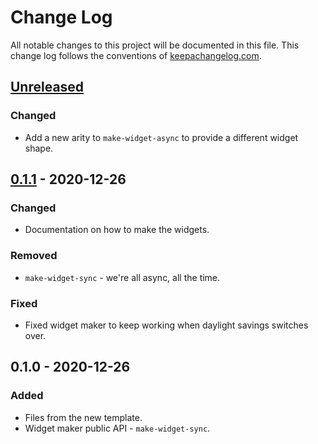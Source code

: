 # Change Log
All notable changes to this project will be documented in this file. This change log follows the conventions of [keepachangelog.com](http://keepachangelog.com/).

## [Unreleased]
### Changed
- Add a new arity to `make-widget-async` to provide a different widget shape.

## [0.1.1] - 2020-12-26
### Changed
- Documentation on how to make the widgets.

### Removed
- `make-widget-sync` - we're all async, all the time.

### Fixed
- Fixed widget maker to keep working when daylight savings switches over.

## 0.1.0 - 2020-12-26
### Added
- Files from the new template.
- Widget maker public API - `make-widget-sync`.

[Unreleased]: https://github.com/your-name/wing-it/compare/0.1.1...HEAD
[0.1.1]: https://github.com/your-name/wing-it/compare/0.1.0...0.1.1
